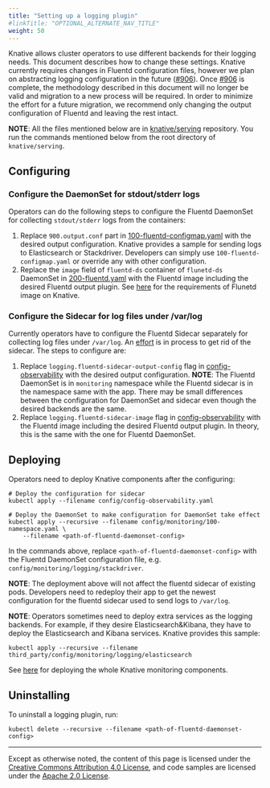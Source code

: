 ```yaml
---
title: "Setting up a logging plugin"
#linkTitle: "OPTIONAL_ALTERNATE_NAV_TITLE"
weight: 50
---
```


Knative allows cluster operators to use different backends for their logging
needs. This document describes how to change these settings. Knative currently
requires changes in Fluentd configuration files, however we plan on abstracting
logging configuration in the future
([#906](https://github.com/knative/serving/issues/906)). Once
[#906](https://github.com/knative/serving/issues/906) is complete, the
methodology described in this document will no longer be valid and migration to
a new process will be required. In order to minimize the effort for a future
migration, we recommend only changing the output configuration of Fluentd and
leaving the rest intact.

**NOTE**: All the files mentioned below are in
[knative/serving](https://github.com/knative/serving) repository. You run the
commands mentioned below from the root directory of `knative/serving`.

## Configuring

### Configure the DaemonSet for stdout/stderr logs

Operators can do the following steps to configure the Fluentd DaemonSet for
collecting `stdout/stderr` logs from the containers:

1. Replace `900.output.conf` part in
   [100-fluentd-configmap.yaml](https://github.com/knative/serving/blob/master/config/monitoring/logging/elasticsearch/100-fluentd-configmap.yaml)
   with the desired output configuration. Knative provides a sample for sending
   logs to Elasticsearch or Stackdriver. Developers can simply use
   `100-fluentd-configmap.yaml` or override any with other configuration.
2. Replace the `image` field of `fluentd-ds` container of `flunetd-ds` DaemonSet
   in
   [200-fluentd.yaml](https://github.com/knative/serving/blob/master/config/monitoring/logging/elasticsearch/200-fluentd.yaml)
   with the Fluentd image including the desired Fluentd output plugin. See
   [here](fluentd/README.md) for the requirements of Flunetd image on Knative.

### Configure the Sidecar for log files under /var/log

Currently operators have to configure the Fluentd Sidecar separately for
collecting log files under `/var/log`. An
[effort](https://github.com/knative/serving/issues/818) is in process to get rid
of the sidecar. The steps to configure are:

1. Replace `logging.fluentd-sidecar-output-config` flag in
   [config-observability](https://github.com/knative/serving/blob/master/config/config-observability.yaml)
   with the desired output configuration. **NOTE**: The Fluentd DaemonSet is in
   `monitoring` namespace while the Fluentd sidecar is in the namespace same
   with the app. There may be small differences between the configuration for
   DaemonSet and sidecar even though the desired backends are the same.
2. Replace `logging.fluentd-sidecar-image` flag in
   [config-observability](https://github.com/knative/serving/blob/master/config/config-observability.yaml)
   with the Fluentd image including the desired Fluentd output plugin. In
   theory, this is the same with the one for Fluentd DaemonSet.

## Deploying

Operators need to deploy Knative components after the configuring:

```shell
# Deploy the configuration for sidecar
kubectl apply --filename config/config-observability.yaml

# Deploy the DaemonSet to make configuration for DaemonSet take effect
kubectl apply --recursive --filename config/monitoring/100-namespace.yaml \
    --filename <path-of-fluentd-daemonset-config>
```

In the commands above, replace `<path-of-fluentd-daemonset-config>` with the
Fluentd DaemonSet configuration file, e.g. `config/monitoring/logging/stackdriver`.

**NOTE**: The deployment above will not affect the fluentd sidecar of existing
pods. Developers need to redeploy their app to get the newest configuration for
the fluentd sidecar used to send logs to `/var/log`.

**NOTE**: Operators sometimes need to deploy extra services as the logging
backends. For example, if they desire Elasticsearch&Kibana, they have to deploy
the Elasticsearch and Kibana services. Knative provides this sample:

```shell
kubectl apply --recursive --filename third_party/config/monitoring/logging/elasticsearch
```

See [here](/serving/installing-logging-metrics-traces.md) for deploying the
whole Knative monitoring components.

## Uninstalling

To uninstall a logging plugin, run:

```shell
kubectl delete --recursive --filename <path-of-fluentd-daemonset-config>
```

---

Except as otherwise noted, the content of this page is licensed under the
[Creative Commons Attribution 4.0 License](https://creativecommons.org/licenses/by/4.0/),
and code samples are licensed under the
[Apache 2.0 License](https://www.apache.org/licenses/LICENSE-2.0).
